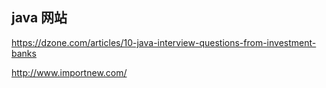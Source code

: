 ## java 网站
https://dzone.com/articles/10-java-interview-questions-from-investment-banks

http://www.importnew.com/

